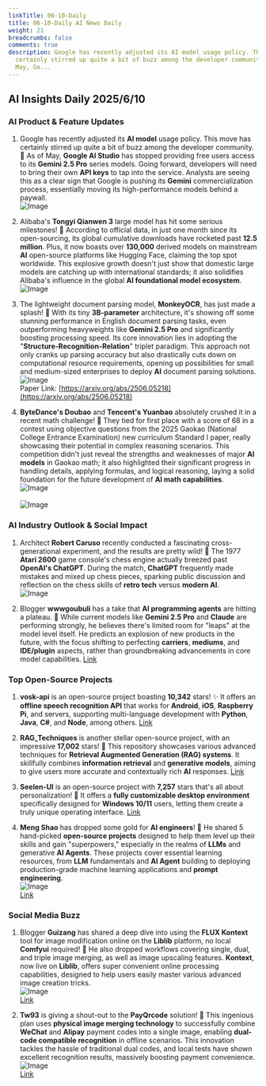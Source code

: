 ```yaml
---
linkTitle: 06-10-Daily
title: 06-10-Daily AI News Daily
weight: 21
breadcrumbs: false
comments: true
description: Google has recently adjusted its AI model usage policy. This move has
  certainly stirred up quite a bit of buzz among the developer community. 💸 As of
  May, Go...
---
```

## AI Insights Daily 2025/6/10

### **AI Product & Feature Updates**

1.  Google has recently adjusted its **AI model** usage policy. This move has certainly stirred up quite a bit of buzz among the developer community. 💸 As of May, **Google AI Studio** has stopped providing free users access to its **Gemini 2.5 Pro** series models. Going forward, developers will need to bring their own **API keys** to tap into the service. Analysts are seeing this as a clear sign that Google is pushing its **Gemini** commercialization process, essentially moving its high-performance models behind a paywall.
    <br/> ![Image](https://cdn.jsdmirror.com/gh/justlovemaki/imagehub@main/images/2025/07/news_01k024rx7nfzev10c5v6cnvq7f.avif) <br/>

2.  Alibaba's **Tongyi Qianwen 3** large model has hit some serious milestones! 🚀 According to official data, in just one month since its open-sourcing, its global cumulative downloads have rocketed past **12.5 million**. Plus, it now boasts over **130,000** derived models on mainstream **AI** open-source platforms like Hugging Face, claiming the top spot worldwide. This explosive growth doesn't just show that domestic large models are catching up with international standards; it also solidifies Alibaba's influence in the global **AI foundational model ecosystem**.
    <br/> ![Image](https://cdn.jsdmirror.com/gh/justlovemaki/imagehub@main/images/2025/07/news_01k024s7mqfnnsb3j70any5gw1.avif) <br/>

3.  The lightweight document parsing model, **MonkeyOCR**, has just made a splash! 🎉 With its tiny **3B-parameter** architecture, it's showing off some stunning performance in English document parsing tasks, even outperforming heavyweights like **Gemini 2.5 Pro** and significantly boosting processing speed. Its core innovation lies in adopting the "**Structure-Recognition-Relation**" triplet paradigm. This approach not only cranks up parsing accuracy but also drastically cuts down on computational resource requirements, opening up possibilities for small and medium-sized enterprises to deploy **AI** document parsing solutions.
    <br/> ![Image](https://cdn.jsdmirror.com/gh/justlovemaki/imagehub@main/images/2025/07/news_01k024sbabfjgabdqx2ph3fcy9.avif) <br/>
    Paper Link: [https://arxiv.org/abs/2506.05218](https://arxiv.org/abs/2506.05218)

4.  **ByteDance's Doubao** and **Tencent's Yuanbao** absolutely crushed it in a recent math challenge! 🤯 They tied for first place with a score of 68 in a contest using objective questions from the 2025 Gaokao (National College Entrance Examination) new curriculum Standard I paper, really showcasing their potential in complex reasoning scenarios. This competition didn't just reveal the strengths and weaknesses of major **AI models** in Gaokao math; it also highlighted their significant progress in handling details, applying formulas, and logical reasoning, laying a solid foundation for the future development of **AI math capabilities**.
    <br/> ![Image](https://cdn.jsdmirror.com/gh/justlovemaki/imagehub@main/images/2025/07/news_01k024se85fwetgsnasvampkaz.avif) <br/>
    <br/> ![Image](https://cdn.jsdmirror.com/gh/justlovemaki/imagehub@main/images/2025/07/news_01k024sj5kempbjqb0s9fctka0.avif) <br/>

### **AI Industry Outlook & Social Impact**

1.  Architect **Robert Caruso** recently conducted a fascinating cross-generational experiment, and the results are pretty wild! 🤯 The 1977 **Atari 2600** game console's chess engine actually breezed past **OpenAI's ChatGPT**. During the match, **ChatGPT** frequently made mistakes and mixed up chess pieces, sparking public discussion and reflection on the chess skills of **retro tech** versus **modern AI**.
    <br/> ![Image](https://cdn.jsdmirror.com/gh/justlovemaki/imagehub@main/images/2025/07/news_01k0255gpfed79fdkxvt430krf.avif) <br/>

2.  Blogger **wwwgoubuli** has a take that **AI programming agents** are hitting a plateau. 😬 While current models like **Gemini 2.5 Pro** and **Claude** are performing strongly, he believes there's limited room for "leaps" at the model level itself. He predicts an explosion of new products in the future, with the focus shifting to perfecting **carriers**, **mediums**, and **IDE/plugin** aspects, rather than groundbreaking advancements in core model capabilities.
    [Link](https://x.com/wwwgoubuli/status/1931898011904598439)

### **Top Open-Source Projects**

1.  **vosk-api** is an open-source project boasting **10,342** stars! ✨ It offers an **offline speech recognition API** that works for **Android**, **iOS**, **Raspberry Pi**, and servers, supporting multi-language development with **Python**, **Java**, **C#**, and **Node**, among others.
    [Link](https://github.com/alphacep/vosk-api)

2.  **RAG_Techniques** is another stellar open-source project, with an impressive **17,002** stars! 🌟 This repository showcases various advanced techniques for **Retrieval Augmented Generation (RAG) systems**. It skillfully combines **information retrieval** and **generative models**, aiming to give users more accurate and contextually rich **AI** responses.
    [Link](https://github.com/NirDiamant/RAG_Techniques)

3.  **Seelen-UI** is an open-source project with **7,257** stars that's all about personalization! 🎨 It offers a **fully customizable desktop environment** specifically designed for **Windows 10/11** users, letting them create a truly unique operating interface.
    [Link](https://github.com/eythaann/Seelen-UI)

4.  **Meng Shao** has dropped some gold for **AI engineers**! 💎 He shared 5 hand-picked **open-source projects** designed to help them level up their skills and gain "superpowers," especially in the realms of **LLMs** and generative **AI Agents**. These projects cover essential learning resources, from **LLM** fundamentals and **AI Agent** building to deploying production-grade machine learning applications and **prompt engineering**.
    <br/> ![Image](https://cdn.jsdmirror.com/gh/justlovemaki/imagehub@main/images/2025/07/news_01k024sykxeassjr0qcrjd4wh0.avif) <br/>
    [Link](https://x.com/shao__meng/status/1931915369754870114)

### **Social Media Buzz**

1.  Blogger **Guizang** has shared a deep dive into using the **FLUX Kontext** tool for image modification online on the **Liblib** platform, no local **Comfyui** required! 🤩 He also dropped workflows covering single, dual, and triple image merging, as well as image upscaling features. **Kontext**, now live on **Liblib**, offers super convenient online processing capabilities, designed to help users easily master various advanced image creation tricks.
    <br/> ![Image](https://cdnv2.ruguoapp.com/FgPX1CCXdu_RYpd92XdLLAZ2RFbBv3.png) <br/>
    [Link](https://m.okjike.com/originalPosts/68468cf4747af0f12129117c)

2.  **Tw93** is giving a shout-out to the **PayQrcode** solution! 🤯 This ingenious plan uses **physical image merging technology** to successfully combine **WeChat** and **Alipay** payment codes into a single image, enabling **dual-code compatible recognition** in offline scenarios. This innovation tackles the hassle of traditional dual codes, and local tests have shown excellent recognition results, massively boosting payment convenience.
    <br/> ![Image](https://cdn.jsdmirror.com/gh/justlovemaki/imagehub@main/images/2025/07/news_01k024t319f6rsd718fytp8ycd.avif) <br/>
    [Link](https://x.com/HiTw93/status/1931860291278823822)


